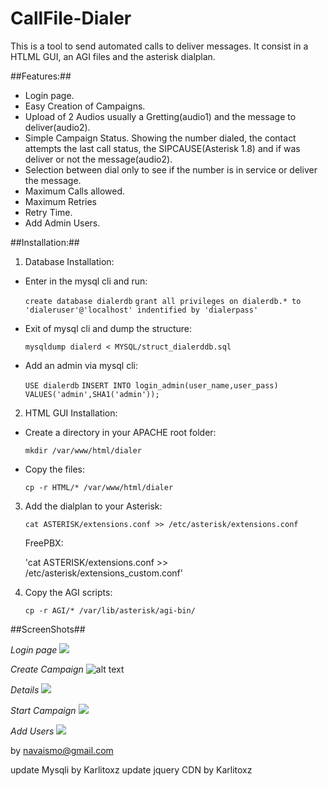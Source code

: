 CallFile-Dialer
==============

This is a tool to send automated calls to deliver messages. It consist in a HTLML GUI, an AGI files and the asterisk dialplan.


##Features:##

* Login page.
* Easy Creation of Campaigns.
* Upload of 2 Audios usually a Gretting(audio1) and the message to deliver(audio2).
* Simple Campaign Status. Showing the number dialed, the contact attempts the last call status, the SIPCAUSE(Asterisk 1.8) and if was deliver or not the message(audio2).
* Selection between dial only to see if the number is in service or deliver the message.
* Maximum Calls allowed.
* Maximum Retries
* Retry Time.
* Add Admin Users.


##Installation:##

1. Database Installation:
  * Enter in the mysql cli and run:

      `create database dialerdb`
      `grant all privileges on dialerdb.* to 'dialeruser'@'localhost' indentified by 'dialerpass'`

  * Exit of mysql cli and dump the structure:

      `mysqldump dialerd < MYSQL/struct_dialerddb.sql`

  * Add an admin via mysql cli:

      `USE dialerdb`
      `INSERT INTO login_admin(user_name,user_pass) VALUES('admin',SHA1('admin'));`   

2. HTML GUI Installation:
  * Create a directory in your APACHE root folder:

      `mkdir /var/www/html/dialer`

  * Copy the files:

      `cp -r HTML/* /var/www/html/dialer`

3. Add the dialplan to your Asterisk:

      `cat ASTERISK/extensions.conf >> /etc/asterisk/extensions.conf`
	
	FreePBX:
	
	'cat ASTERISK/extensions.conf >> /etc/asterisk/extensions_custom.conf'

4. Copy the AGI scripts:
  
      `cp -r AGI/* /var/lib/asterisk/agi-bin/` 



##ScreenShots##

*Login page*
![](http://dl.dropbox.com/u/1277237/dialerimg/dialer1.png)

*Create Campaign*
![alt text](http://dl.dropbox.com/u/1277237/dialerimg/dialer2.png)

*Details*
![](http://dl.dropbox.com/u/1277237/dialerimg/dialer3.png)

*Start Campaign*
![](http://dl.dropbox.com/u/1277237/dialerimg/dialer4.png)

*Add Users*
![](http://dl.dropbox.com/u/1277237/dialerimg/dialer5.png)




by navaismo@gmail.com


update Mysqli by Karlitoxz
update jquery CDN by Karlitoxz
